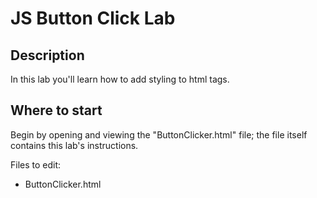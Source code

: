 # JS Button Click Lab


## Description

In this lab you'll learn how to add styling to html tags.


## Where to start

Begin by opening and viewing the "ButtonClicker.html" file; the file itself contains this lab's instructions.

Files to edit:
- ButtonClicker.html





